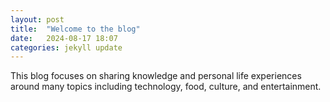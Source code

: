 ```yaml
---
layout: post
title:  "Welcome to the blog"
date:   2024-08-17 18:07
categories: jekyll update
---
```


This blog focuses on sharing knowledge and personal life experiences around many topics including technology, food, culture, and entertainment. 